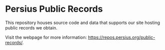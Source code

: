 # Persius Public Records
This repository houses source code and data that supports our site hosting public records we obtain.

Visit the webpage for more information: https://repos.persius.org/public-records/.
